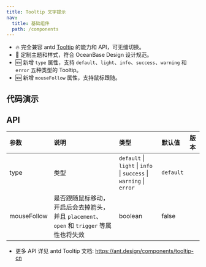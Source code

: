 ```yaml
---
title: Tooltip 文字提示
nav:
  title: 基础组件
  path: /components
---
```


- 🔥 完全兼容 antd [Tooltip](https://ant.design/components/tooltip-cn) 的能力和 API，可无缝切换。
- 💄 定制主题和样式，符合 OceanBase Design 设计规范。
- 🆕 新增 `type` 属性，支持 `default`、`light`、`info`、`success`、`warning` 和 `error` 五种类型的 Tooltip。
- 🆕 新增 `mouseFollow` 属性，支持鼠标跟随。

## 代码演示

<code src="./demo/basic.tsx" title="基本"></code>

<code src="./demo/type.tsx" title="Tooltip 类型" description="Tooltip 有五种类型：default、light、info、success、warning 和 error，以满足不同场景的提示需求。"></code>

<code src="./demo/mouse-follow.tsx" title="鼠标跟随" description="设置 `mouseFollow: true` 可开启鼠标跟随，此时会去掉箭头，并且 `placement`、`open` 和 `trigger` 等属性也将失效。"></code>

## API

| 参数 | 说明 | 类型 | 默认值 | 版本 |
| :-- | :-- | :-- | :-- | :-- |
| type | 类型 | `default` \| `light` \| `info` \| `success` \| `warning` \| `error` | `default` |  |
| mouseFollow | 是否跟随鼠标移动，开启后会去掉箭头，并且 `placement`、`open` 和 `trigger` 等属性也将失效 | boolean | false |  |

- 更多 API 详见 antd Tooltip 文档: https://ant.design/components/tooltip-cn
